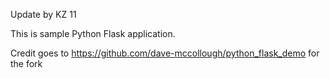 Update by KZ 11


This is sample Python Flask application.

Credit goes to https://github.com/dave-mccollough/python_flask_demo for the fork
